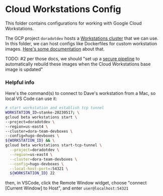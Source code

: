 # Cloud Workstations Config
This folder contains configurations for working with Google Cloud Workstations.

The GCP project `doradotdev` hosts a [Workstations cluster](https://console.cloud.google.com/workstations/overview?project=doradotdev) that we can use. In this folder, we can host configs like Dockerfiles for custom workstation images. [Here's some documentation](https://cloud.google.com/workstations/docs/customize-container-images) about that.

TODO: #2 per those docs, we should "set up a [secure pipeline](https://cloud.google.com/software-supply-chain-security/docs/create-secure-image-pipeline) to automatically rebuild these images when the Cloud Workstations base image is updated"

### Helpful info
Here's the command(s) to connect to Dave's workstation from a Mac, so local VS Code can use it:
```sh
# start workstation and establish tcp tunnel
WORKSTATION_ID=stanke-20230517; \
gcloud beta workstations start \
--project=doradotdev \
--region=us-east4 \
--cluster=dora-team-devboxes \
--config=hugo-devboxes \
${WORKSTATION_ID} && \
gcloud beta workstations start-tcp-tunnel \
  --project=doradotdev \
  --region=us-east4 \
  --cluster=dora-team-devboxes \
  --config=hugo-devboxes \
  --local-host-port=:54321 \
  ${WORKSTATION_ID} 22
```
then, in VSCode, click the Remote Window widget, choose "connect [Current Window] to Host", and enter `user@localhost:54321`
